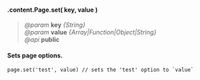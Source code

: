 #### .content.Page.set( key, value )   
> *@param* **key** _{String}_  
> *@param* **value** _{Array|Function|Object|String}_  
> *@api* **public**     

<div class="code-header"> <h4>Sets page options.</h4></div><pre class=" language-javascript"><code class="language-javascript">page.set('test', value) // sets the 'test' option to `value`</code></pre>


<div class="code-header addGitHubLink" data-file="lib/content/page.js#L35-L56"> &nbsp;</div><pre class=" language-javascript hideCode api"></pre> 
